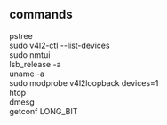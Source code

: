 ## commands

pstree  
sudo v4l2-ctl --list-devices  
sudo nmtui  
lsb_release -a  
uname -a  
sudo modprobe v4l2loopback devices=1  
htop  
dmesg  
getconf LONG_BIT   
